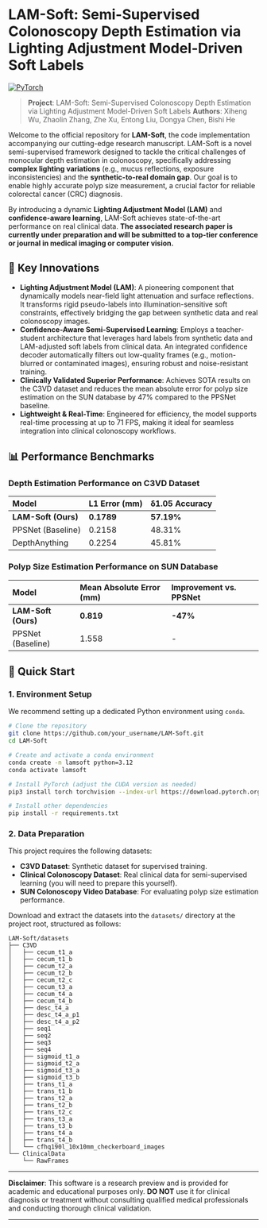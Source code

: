 # LAM-Soft: Semi-Supervised Colonoscopy Depth Estimation via Lighting Adjustment Model-Driven Soft Labels

[![PyTorch](https://img.shields.io/badge/PyTorch-2.0+-orange.svg)](https://pytorch.org/)

> **Project**: LAM-Soft: Semi-Supervised Colonoscopy Depth Estimation via Lighting Adjustment Model-Driven Soft Labels
> **Authors**: Xiheng Wu, Zhaolin Zhang, Zhe Xu, Entong Liu, Dongya Chen, Bishi He

Welcome to the official repository for **LAM-Soft**, the code implementation accompanying our cutting-edge research manuscript. LAM-Soft is a novel semi-supervised framework designed to tackle the critical challenges of monocular depth estimation in colonoscopy, specifically addressing **complex lighting variations** (e.g., mucus reflections, exposure inconsistencies) and the **synthetic-to-real domain gap**. Our goal is to enable highly accurate polyp size measurement, a crucial factor for reliable colorectal cancer (CRC) diagnosis.

By introducing a dynamic **Lighting Adjustment Model (LAM)** and **confidence-aware learning**, LAM-Soft achieves state-of-the-art performance on real clinical data. **The associated research paper is currently under preparation and will be submitted to a top-tier conference or journal in medical imaging or computer vision.**

## 🌟 Key Innovations

*   **Lighting Adjustment Model (LAM)**: A pioneering component that dynamically models near-field light attenuation and surface reflections. It transforms rigid pseudo-labels into illumination-sensitive soft constraints, effectively bridging the gap between synthetic data and real colonoscopy images.
*   **Confidence-Aware Semi-Supervised Learning**: Employs a teacher-student architecture that leverages hard labels from synthetic data and LAM-adjusted soft labels from clinical data. An integrated confidence decoder automatically filters out low-quality frames (e.g., motion-blurred or contaminated images), ensuring robust and noise-resistant training.
*   **Clinically Validated Superior Performance**: Achieves SOTA results on the C3VD dataset and reduces the mean absolute error for polyp size estimation on the SUN database by 47% compared to the PPSNet baseline.
*   **Lightweight & Real-Time**: Engineered for efficiency, the model supports real-time processing at up to 71 FPS, making it ideal for seamless integration into clinical colonoscopy workflows.

## 📊 Performance Benchmarks

### Depth Estimation Performance on C3VD Dataset

| Model | L1 Error (mm) | δ1.05 Accuracy |
| :--- | :--- | :--- |
| **LAM-Soft (Ours)** | **0.1789** | **57.19%** |
| PPSNet (Baseline) | 0.2158 | 48.31% |
| DepthAnything | 0.2254 | 45.81% |

### Polyp Size Estimation Performance on SUN Database

| Model | Mean Absolute Error (mm) | Improvement vs. PPSNet |
| :--- | :--- | :--- |
| **LAM-Soft (Ours)** | **0.819** | **-47%** |
| PPSNet (Baseline) | 1.558 | - |

## 🚀 Quick Start

### 1. Environment Setup

We recommend setting up a dedicated Python environment using `conda`.

```bash
# Clone the repository
git clone https://github.com/your_username/LAM-Soft.git
cd LAM-Soft

# Create and activate a conda environment
conda create -n lamsoft python=3.12
conda activate lamsoft

# Install PyTorch (adjust the CUDA version as needed)
pip3 install torch torchvision --index-url https://download.pytorch.org/whl/cu126

# Install other dependencies
pip install -r requirements.txt
```

### 2. Data Preparation

This project requires the following datasets:
*   **C3VD Dataset**: Synthetic dataset for supervised training.
*   **Clinical Colonoscopy Dataset**: Real clinical data for semi-supervised learning (you will need to prepare this yourself).
*   **SUN Colonoscopy Video Database**: For evaluating polyp size estimation performance.

Download and extract the datasets into the `datasets/` directory at the project root, structured as follows:
```
LAM-Soft/datasets
├── C3VD
│   ├── cecum_t1_a
│   ├── cecum_t1_b
│   ├── cecum_t2_a
│   ├── cecum_t2_b
│   ├── cecum_t2_c
│   ├── cecum_t3_a
│   ├── cecum_t4_a
│   ├── cecum_t4_b
│   ├── desc_t4_a
│   ├── desc_t4_a_p1
│   ├── desc_t4_a_p2
│   ├── seq1
│   ├── seq2
│   ├── seq3
│   ├── seq4
│   ├── sigmoid_t1_a
│   ├── sigmoid_t2_a
│   ├── sigmoid_t3_a
│   ├── sigmoid_t3_b
│   ├── trans_t1_a
│   ├── trans_t1_b
│   ├── trans_t2_a
│   ├── trans_t2_b
│   ├── trans_t2_c
│   ├── trans_t3_a
│   ├── trans_t3_b
│   ├── trans_t4_a
│   ├── trans_t4_b
│   └── cfhq190l_10x10mm_checkerboard_images
└── ClinicalData
    └── RawFrames
```



---

**Disclaimer**: This software is a research preview and is provided for academic and educational purposes only. **DO NOT** use it for clinical diagnosis or treatment without consulting qualified medical professionals and conducting thorough clinical validation.

---
